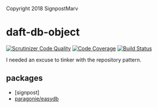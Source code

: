 Copyright 2018 SignpostMarv

# daft-db-object
[![Scrutinizer Code Quality](https://scrutinizer-ci.com/g/SignpostMarv/daft-db-object/badges/quality-score.png?b=master)](https://scrutinizer-ci.com/g/SignpostMarv/daft-db-object/?branch=master)
[![Code Coverage](https://scrutinizer-ci.com/g/SignpostMarv/daft-db-object/badges/coverage.png?b=master)](https://scrutinizer-ci.com/g/SignpostMarv/daft-db-object/?branch=master)
[![Build Status](https://scrutinizer-ci.com/g/SignpostMarv/daft-db-object/badges/build.png?b=master)](https://scrutinizer-ci.com/g/SignpostMarv/daft-db-object/build-status/master)

I needed an excuse to tinker with the repository pattern.

## packages
* [signpost]
* [paragonie/easydb](https://github.com/paragonie/easydb)
